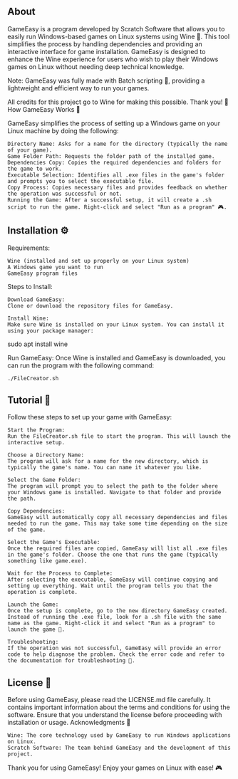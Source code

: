 ## About

GameEasy is a program developed by Scratch Software that allows you to easily run Windows-based games on Linux systems using Wine 🍷. This tool simplifies the process by handling dependencies and providing an interactive interface for game installation. GameEasy is designed to enhance the Wine experience for users who wish to play their Windows games on Linux without needing deep technical knowledge.

Note: GameEasy was fully made with Batch scripting 📝, providing a lightweight and efficient way to run your games.

All credits for this project go to Wine for making this possible. Thank you! 🙏
How GameEasy Works 🔧

GameEasy simplifies the process of setting up a Windows game on your Linux machine by doing the following:

    Directory Name: Asks for a name for the directory (typically the name of your game).
    Game Folder Path: Requests the folder path of the installed game.
    Dependencies Copy: Copies the required dependencies and folders for the game to work.
    Executable Selection: Identifies all .exe files in the game's folder and prompts you to select the executable file.
    Copy Process: Copies necessary files and provides feedback on whether the operation was successful or not.
    Running the Game: After a successful setup, it will create a .sh script to run the game. Right-click and select "Run as a program" 🎮.

## Installation ⚙️
Requirements:

    Wine (installed and set up properly on your Linux system)
    A Windows game you want to run
    GameEasy program files

Steps to Install:

    Download GameEasy:
    Clone or download the repository files for GameEasy.

    Install Wine:
    Make sure Wine is installed on your Linux system. You can install it using your package manager:

sudo apt install wine

Run GameEasy:
Once Wine is installed and GameEasy is downloaded, you can run the program with the following command:

    ./FileCreator.sh

## Tutorial 📝

Follow these steps to set up your game with GameEasy:

    Start the Program:
    Run the FileCreator.sh file to start the program. This will launch the interactive setup.

    Choose a Directory Name:
    The program will ask for a name for the new directory, which is typically the game's name. You can name it whatever you like.

    Select the Game Folder:
    The program will prompt you to select the path to the folder where your Windows game is installed. Navigate to that folder and provide the path.

    Copy Dependencies:
    GameEasy will automatically copy all necessary dependencies and files needed to run the game. This may take some time depending on the size of the game.

    Select the Game's Executable:
    Once the required files are copied, GameEasy will list all .exe files in the game's folder. Choose the one that runs the game (typically something like game.exe).

    Wait for the Process to Complete:
    After selecting the executable, GameEasy will continue copying and setting up everything. Wait until the program tells you that the operation is complete.

    Launch the Game:
    Once the setup is complete, go to the new directory GameEasy created. Instead of running the .exe file, look for a .sh file with the same name as the game. Right-click it and select "Run as a program" to launch the game 🚀.

    Troubleshooting:
    If the operation was not successful, GameEasy will provide an error code to help diagnose the problem. Check the error code and refer to the documentation for troubleshooting 🔧.

## License 📜

Before using GameEasy, please read the LICENSE.md file carefully. It contains important information about the terms and conditions for using the software. Ensure that you understand the license before proceeding with installation or usage.
Acknowledgments 🙌

    Wine: The core technology used by GameEasy to run Windows applications on Linux.
    Scratch Software: The team behind GameEasy and the development of this project.

Thank you for using GameEasy! Enjoy your games on Linux with ease! 🎮

